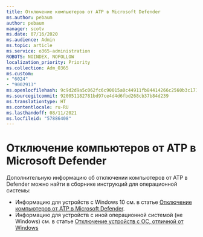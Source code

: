 ```yaml
---
title: Отключение компьютеров от ATP в Microsoft Defender
ms.author: pebaum
author: pebaum
manager: scotv
ms.date: 07/16/2020
ms.audience: Admin
ms.topic: article
ms.service: o365-administration
ROBOTS: NOINDEX, NOFOLLOW
localization_priority: Priority
ms.collection: Adm_O365
ms.custom:
- "6024"
- "9002913"
ms.openlocfilehash: 9c9d2d9a5c062fc6c90015a0c44911fb84414266c2560b3c17116a42d8a58df5
ms.sourcegitcommit: 920051182781bd97ce4d4d6fbd268cb37b84d239
ms.translationtype: HT
ms.contentlocale: ru-RU
ms.lasthandoff: 08/11/2021
ms.locfileid: "57886408"
---
```

# <a name="offboarding-machines-from-the-microsoft-defender-atp-service"></a>Отключение компьютеров от ATP в Microsoft Defender

Дополнительную информацию об отключении компьютеров от ATP в Defender можно найти в сборнике инструкций для операционной системы:  

- Информацию для устройств с Windows 10 см. в статье [Отключение компьютеров от ATP в Microsoft Defender](https://docs.microsoft.com/windows/security/threat-protection/microsoft-defender-atp/offboard-machines#offboard-windows-10-devices).
- Информацию для устройств с иной операционной системой (не Windows) см. в статье [Отключение устройств с ОС, отличной от Windows](https://docs.microsoft.com/windows/security/threat-protection/microsoft-defender-atp/configure-endpoints-non-windows#offboard-non-windows-devices)